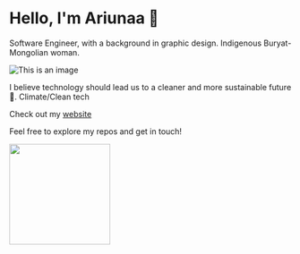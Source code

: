 # Hello, I'm Ariunaa 👋

 Software Engineer, with a background in graphic design.
 Indigenous Buryat-Mongolian woman.
  
 ![This is an image](https://64.media.tumblr.com/21599ecadc5de1e3e232ec49d7ff2866/tumblr_ompbhuqheK1sn231po7_400.gif)

  
I believe technology should lead us to a cleaner and more sustainable future 🌱. 
Climate/Clean tech 


 Check out my [website](https://personal-blog-ariunaamy.vercel.app/)



Feel free to explore my repos and get in touch! 





<img height="180em" src="https://github-readme-stats.vercel.app/api?username=ariunaamy&show_icons=true&hide_border=true&&count_private=true&include_all_commits=true" />
